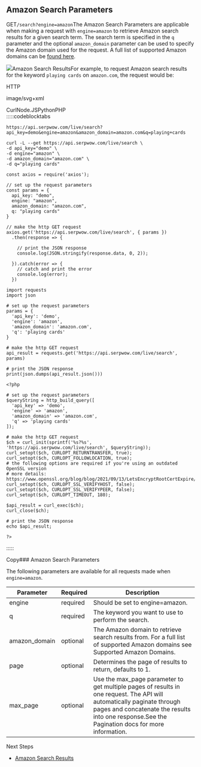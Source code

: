 Amazon Search Parameters
------------------------

GET`/search?engine=amazon`The Amazon Search Parameters are applicable when making a request with `engine=amazon` to retrieve Amazon search results for a given search term. The search term is specified in the `q` parameter and the optional `amazon_domain` parameter can be used to specify the Amazon domain used for the request. A full list of supported Amazon domains can be [found here](/docs/search-api/reference/amazon-domains).

![](https://apiimages.imgix.net/serpwow/images/png/docs/amazon_search.png?auto=format&ixlib=react-9.5.1-beta.1&w=600)Amazon Search ResultsFor example, to request Amazon search results for the keyword `playing cards` on `amazon.com`, the request would be:



HTTP



image/svg+xml
































CurlNode.JSPythonPHP  
:::::codeblocktabs


```
https://api.serpwow.com/live/search?api_key=demo&engine=amazon&amazon_domain=amazon.com&q=playing+cards
```

```
curl -L --get https://api.serpwow.com/live/search \
-d api_key="demo" \
-d engine="amazon" \
-d amazon_domain="amazon.com" \
-d q="playing cards"
```

```
const axios = require('axios');

// set up the request parameters
const params = {
  api_key: "demo",
  engine: "amazon",
  amazon_domain: "amazon.com",
  q: "playing cards"
}

// make the http GET request
axios.get('https://api.serpwow.com/live/search', { params })
  .then(response => {

    // print the JSON response
    console.log(JSON.stringify(response.data, 0, 2));

  }).catch(error => {
    // catch and print the error
    console.log(error);
  })
```

```
import requests
import json

# set up the request parameters
params = {
  'api_key': 'demo',
  'engine': 'amazon',
  'amazon_domain': 'amazon.com',
  'q': 'playing cards'
}

# make the http GET request
api_result = requests.get('https://api.serpwow.com/live/search', params)

# print the JSON response
print(json.dumps(api_result.json()))
```

```
<?php
      
# set up the request parameters
$queryString = http_build_query([
  'api_key' => 'demo',
  'engine' => 'amazon',
  'amazon_domain' => 'amazon.com',
  'q' => 'playing cards'
]);

# make the http GET request
$ch = curl_init(sprintf('%s?%s', 'https://api.serpwow.com/live/search', $queryString));
curl_setopt($ch, CURLOPT_RETURNTRANSFER, true);
curl_setopt($ch, CURLOPT_FOLLOWLOCATION, true);
# the following options are required if you're using an outdated OpenSSL version
# more details: https://www.openssl.org/blog/blog/2021/09/13/LetsEncryptRootCertExpire/
curl_setopt($ch, CURLOPT_SSL_VERIFYHOST, false);
curl_setopt($ch, CURLOPT_SSL_VERIFYPEER, false);
curl_setopt($ch, CURLOPT_TIMEOUT, 180);

$api_result = curl_exec($ch);
curl_close($ch);

# print the JSON response
echo $api_result;

?>
```
  
:::::

Copy### Amazon Search Parameters

The following parameters are available for all requests made when `engine=amazon`.

| Parameter | Required | Description |
| --- | --- | --- |
| engine | required | Should be set to engine=amazon. |
| q | required | The keyword you want to use to perform the search. |
| amazon\_domain | optional | The Amazon domain to retrieve search results from. For a full list of supported Amazon domains see Supported Amazon Domains. |
| page | optional | Determines the page of results to return, defaults to 1. |
| max\_page | optional | Use the max\_page parameter to get multiple pages of results in one request. The API will automatically paginate through pages and concatenate the results into one response.See the Pagination docs for more information. |
Next Steps

* [Amazon Search Results](/docs/search-api/results/amazon/search)
